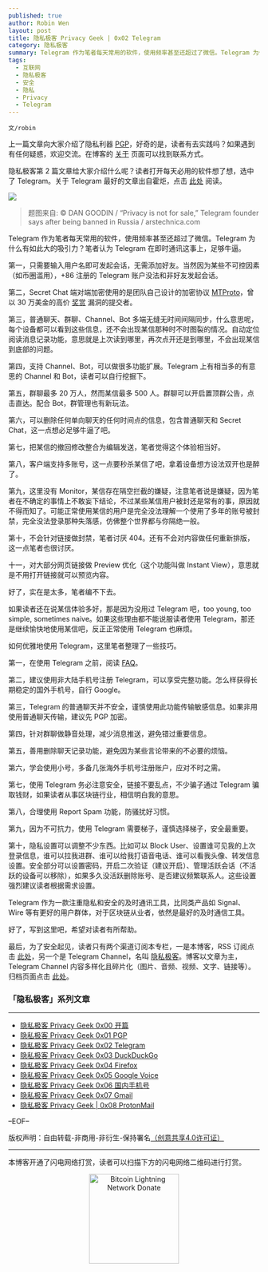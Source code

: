 ```yaml
---
published: true
author: Robin Wen
layout: post
title: 隐私极客 Privacy Geek | 0x02 Telegram
category: 隐私极客
summary: Telegram 作为笔者每天常用的软件，使用频率甚至还超过了微信。Telegram 为什么有如此大的吸引力？笔者认为 Telegram 在即时通讯这事上，足够牛逼。Telegram 作为一款注重隐私和安全的及时通讯工具，比同类产品如 Signal、Wire 等有更好的用户群体，对于区块链从业者，依然是最好的及时通信工具。
tags:
  - 互联网
  - 隐私极客
  - 安全
  - 隐私
  - Privacy
  - Telegram
---
```


`文/robin`

上一篇文章向大家介绍了隐私利器 [PGP](https://dbarobin.com/2019/05/02/privacy-geek-pgp)，好奇的是，读者有去实践吗？如果遇到有任何疑惑，欢迎交流。在博客的 [关于](https://dbarobin.com/about) 页面可以找到联系方式。

隐私极客第 2 篇文章给大家介绍什么呢？读者打开每天必用的软件想了想，选中了 Telegram。关于 Telegram 最好的文章出自霍炬，点击 [此处](https://www.tmtpost.com/1443098.html) 阅读。

![](https://cdn.dbarobin.com/Mo07Awi.jpg)

> 题图来自: © DAN GOODIN / “Privacy is not for sale,” Telegram founder says after being banned in Russia / arstechnica.com

Telegram 作为笔者每天常用的软件，使用频率甚至还超过了微信。Telegram 为什么有如此大的吸引力？笔者认为 Telegram 在即时通讯这事上，足够牛逼。

第一，只需要输入用户名即可发起会话，无需添加好友。当然因为某些不可控因素（如币圈滥用），+86 注册的 Telegram 账户没法和非好友发起会话。

第二，Secret Chat 端对端加密使用的是团队自己设计的加密协议 [MTProto](https://core.telegram.org/api/end-to-end)，曾以 30 万美金的高价 [奖赏](https://telegram.org/blog/cryptocontest) 漏洞的提交者。

第三，普通聊天、群聊、Channel、Bot 多端无缝无时间间隔同步，什么意思呢，每个设备都可以看到这些信息，还不会出现某信那种时不时图裂的情况。自动定位阅读消息记录功能，意思就是上次读到哪里，再次点开还是到哪里，不会出现某信到底部的问题。

第四，支持 Channel、Bot，可以做很多功能扩展。Telegram 上有相当多的有意思的 Channel 和 Bot，读者可以自行挖掘下。

第五，群聊最多 20 万人，然而某信最多 500 人。群聊可以开启置顶群公告，点击直达。配合 Bot，群管理也有新玩法。

第六，可以删除任何单向聊天的任何时间点的信息，包含普通聊天和 Secret Chat，这一点想必足够牛逼了吧。

第七，把某信的撤回修改整合为编辑发送，笔者觉得这个体验相当好。

第八，客户端支持多账号，这一点要秒杀某信了吧，拿着设备想方设法双开也是醉了。

第九，这里没有 Monitor，某信存在隔空拦截的嫌疑，注意笔者说是嫌疑，因为笔者在不确定的事情上不敢妄下结论，不过某些某信用户被封还是常有的事，原因就不得而知了。可能正常使用某信的用户是完全没法理解一个使用了多年的账号被封禁，完全没法登录那种失落感，仿佛整个世界都与你隔绝一般。

第十，不会针对链接做封禁，笔者讨厌 404。还有不会对内容做任何重新排版，这一点笔者也很讨厌。

十一，对大部分网页链接做 Preview 优化（这个功能叫做 Instant View），意思就是不用打开链接就可以预览内容。

好了，实在是太多，笔者编不下去。

如果读者还在说某信体验多好，那是因为没用过 Telegram 吧，too young, too simple, sometimes naive。如果这些理由都不能说服读者使用 Telegram，那还是继续愉快地使用某信吧，反正正常使用 Telegram 也麻烦。

如何优雅地使用 Telegram，这里笔者整理了一些技巧。

第一，在使用 Telegram 之前，阅读 [FAQ](https://telegram.org/faq/en)。

第二，建议使用非大陆手机号注册 Telegram，可以享受完整功能。怎么样获得长期稳定的国外手机号，自行 Google。

第三，Telegram 的普通聊天并不安全，谨慎使用此功能传输敏感信息。如果非用使用普通聊天传输，建议先 PGP 加密。

第四，针对群聊做静音处理，减少消息推送，避免错过重要信息。

第五，善用删除聊天记录功能，避免因为某些言论带来的不必要的烦恼。

第六，学会使用小号，多备几张海外手机号注册账户，应对不时之需。

第七，使用 Telegram 务必注意安全，链接不要乱点，不少骗子通过 Telegram 骗取钱财，如果读者从事区块链行业，相信明白我的意思。

第八，合理使用 Report Spam 功能，防骚扰好习惯。

第九，因为不可抗力，使用 Telegram 需要梯子，谨慎选择梯子，安全最重要。

第十，隐私设置可以调整不少东西。比如可以 Block User、设置谁可见我的上次登录信息，谁可以拉我进群、谁可以给我打语音电话、谁可以看我头像、转发信息设置。安全部分可以设置密码，开启二次验证（建议开启）、管理活跃会话（不活跃的设备可以移除），如果多久没活跃删除账号、是否建议频繁联系人。这些设置强烈建议读者根据需求设置。

Telegram 作为一款注重隐私和安全的及时通讯工具，比同类产品如 Signal、Wire 等有更好的用户群体，对于区块链从业者，依然是最好的及时通信工具。

好了，写到这里吧，希望对读者有所帮助。

最后，为了安全起见，读者只有两个渠道订阅本专栏，一是本博客，RSS 订阅点击 [此处](https://dbarobin.com/feed.xml)，另一个是 Telegram Channel，名叫 [隐私极客](https://t.me/privacygeek)。博客以文章为主，Telegram Channel 内容多样化且碎片化（图片、音频、视频、文字、链接等）。归档页面点击 [此处](https://dbarobin.com/privacy/)。

### 「隐私极客」系列文章
***

* [隐私极客 Privacy Geek 0x00 开篇](https://dbarobin.com/2019/04/14/privacy-geek-prologue/)
* [隐私极客 Privacy Geek 0x01 PGP](https://dbarobin.com/2019/05/02/privacy-geek-pgp/)
* [隐私极客 Privacy Geek 0x02 Telegram](https://dbarobin.com/2019/05/14/privacy-geek-telegram/)
* [隐私极客 Privacy Geek 0x03 DuckDuckGo](https://dbarobin.com/2019/06/07/privacy-geek-duckduckgo/)
* [隐私极客 Privacy Geek 0x04 Firefox](https://dbarobin.com/2019/07/21/privacy-geek-firefox/)
* [隐私极客 Privacy Geek 0x05 Google Voice](https://dbarobin.com/2019/08/10/privacy-geek-google-voice/)
* [隐私极客 Privacy Geek 0x06 国内手机号](https://dbarobin.com/2019/08/18/privacy-geek-mobile/)
* [隐私极客 Privacy Geek 0x07 Gmail](https://dbarobin.com/2019/10/01/privacy-geek-gmail/)
* [隐私极客 Privacy Geek | 0x08 ProtonMail](https://dbarobin.com/2019/10/13/privacy-geek-protonmail/)

–EOF–

版权声明：自由转载-非商用-非衍生-保持署名<a href="http://creativecommons.org/licenses/by-nc-nd/4.0/deed.zh" target="_blank">（创意共享4.0许可证）</a>

***

本博客开通了闪电网络打赏，读者可以扫描下方的闪电网络二维码进行打赏。

<center><img title="Bitcoin Lightning Network Donate" width="180" height="180" src="https://lnd.hoo.com/api/generate?openid=TruSwjrK2q57V484Tf0u&isimg=1" alt="Bitcoin Lightning Network Donate"/></center>
